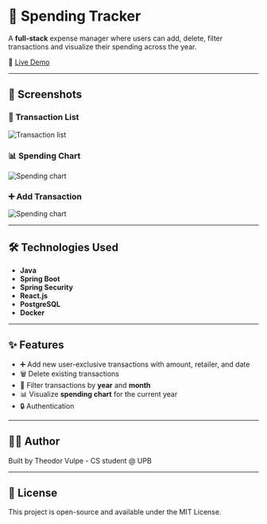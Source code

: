 # 💸 Spending Tracker

A **full-stack** expense manager where users can add, delete, filter transactions and visualize their spending across the year.

🔗 [Live Demo](https://spending-tracker-green.vercel.app/)

---

## 📸 Screenshots

### 💼 Transaction List
![Transaction list](public/screenshots/transactions.png)

### 📊 Spending Chart
![Spending chart](public/screenshots/chart.png)

### ➕ Add Transaction
![Spending chart](public/screenshots/transaction-adder.png)

---

## 🛠️ Technologies Used

- **Java**
- **Spring Boot**
- **Spring Security**
- **React.js**
- **PostgreSQL**
- **Docker**

---

## ✨ Features

- ➕ Add new user-exclusive transactions with amount, retailer, and date
- 🗑️ Delete existing transactions
- 📅 Filter transactions by **year** and **month**
- 📊 Visualize **spending chart** for the current year
- 🔒 Authentication

---

## 🧑‍💻 Author

Built by Theodor Vulpe - CS student @ UPB

---

## 🪪 License

This project is open-source and available under the MIT License.
